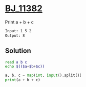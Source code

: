 # [BJ_11382](https://acmicpc.net/problem/11382)

Print a + b + c

```txt
Input: 1 5 2
Output: 8
```

## Solution

```sh
read a b c
echo $(($a+$b+$c))
```

```py
a, b, c = map(int, input().split())
print(a + b + c)
```

